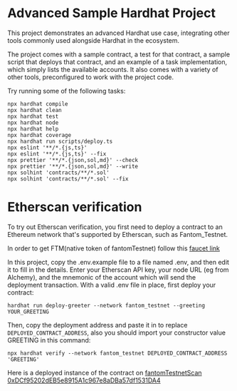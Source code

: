 # Advanced Sample Hardhat Project

This project demonstrates an advanced Hardhat use case, integrating other tools commonly used alongside Hardhat in the ecosystem.

The project comes with a sample contract, a test for that contract, a sample script that deploys that contract, and an example of a task implementation, which simply lists the available accounts. It also comes with a variety of other tools, preconfigured to work with the project code.

Try running some of the following tasks:

```shell
npx hardhat compile
npx hardhat clean
npx hardhat test
npx hardhat node
npx hardhat help
npx hardhat coverage
npx hardhat run scripts/deploy.ts
npx eslint '**/*.{js,ts}'
npx eslint '**/*.{js,ts}' --fix
npx prettier '**/*.{json,sol,md}' --check
npx prettier '**/*.{json,sol,md}' --write
npx solhint 'contracts/**/*.sol'
npx solhint 'contracts/**/*.sol' --fix
```

# Etherscan verification

To try out Etherscan verification, you first need to deploy a contract to an Ethereum network that's supported by Etherscan, such as Fantom_Testnet.

In order to get FTM(native token of fantomTestnet) follow this [faucet link](https://faucet.fantom.network/)

In this project, copy the .env.example file to a file named .env, and then edit it to fill in the details. Enter your Etherscan API key, your node URL (eg from Alchemy), and the mnemonic of the account which will send the deployment transaction. With a valid .env file in place, first deploy your contract:

```shell
hardhat run deploy-greeter --network fantom_testnet --greeting YOUR_GREETING
```

Then, copy the deployment address and paste it in to replace `DEPLOYED_CONTRACT_ADDRESS`, also you should import your constructor value GREETING in this command:
```shell
npx hardhat verify --network fantom_testnet DEPLOYED_CONTRACT_ADDRESS 'GREETING'
```

Here is a deployed instance of the contract on [fantomTestnetScan 0xDCf95202dEB5e8915A1c967e8aDBa57df1531DA4](https://testnet.ftmscan.com/address/0xDCf95202dEB5e8915A1c967e8aDBa57df1531DA4)
